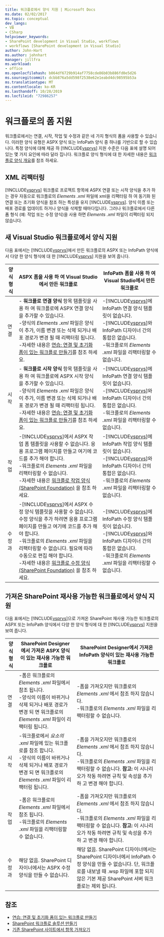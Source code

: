 ```yaml
---
title: 워크플로에서 양식 지원 | Microsoft Docs
ms.date: 02/02/2017
ms.topic: conceptual
dev_langs:
- VB
- CSharp
helpviewer_keywords:
- SharePoint development in Visual Studio, workflows
- workflows [SharePoint development in Visual Studio]
author: John-Hart
ms.author: johnhart
manager: jillfra
ms.workload:
- office
ms.openlocfilehash: b064df6729b914af7758cde86b03b886fd0e5d26
ms.sourcegitcommit: dcbb876a5dd598f2538e62e1eabd4dc98595b53a
ms.translationtype: MT
ms.contentlocale: ko-KR
ms.lasthandoff: 10/28/2019
ms.locfileid: "72986257"
---
```

# <a name="form-support-in-workflows"></a>워크플로의 폼 지원
  워크플로에서는 연결, 시작, 작업 및 수정과 같은 네 가지 형식의 폼을 사용할 수 있습니다. 이러한 양식 유형은 ASPX 양식 또는 InfoPath 양식 중 하나를 기반으로 할 수 있습니다. 특정 양식에 대해 제공 하 [!INCLUDE[vsprvs](../sharepoint/includes/vsprvs-md.md)] 지원 수준은 다음 표에 설명 되어 있는 몇 가지 요인에 따라 달라 집니다. 워크플로 양식 형식에 대 한 자세한 내용은 [워크플로 양식 개요](/previous-versions/office/developer/sharepoint-2010/ms457061(v=office.14))를 참조 하세요.

## <a name="xml-refactoring"></a>XML 리팩터링
 [!INCLUDE[vsprvs](../sharepoint/includes/vsprvs-md.md)] 워크플로 프로젝트 항목에 ASPX 연결 또는 시작 양식을 추가 하는 경우 자동으로 워크플로의 *Elements .xml* 파일에 xml을 리팩터링 하 여 동기화 된 연결 또는 초기화 양식을 참조 하는 특성을 유지 [!INCLUDE[vsprvs](../sharepoint/includes/vsprvs-md.md)]. 양식 이름 또는 배포 경로를 업데이트 하거나 양식을 삭제할 때마다입니다. 그러나 워크플로에서 다른 폼 형식 (예: 작업 또는 수정 양식)을 사용 하면 *Elements .xml* 파일이 리팩터링 되지 않습니다.

## <a name="form-support-in-new-visual-studio-workflows"></a>새 Visual Studio 워크플로에서 양식 지원
 다음 표에서는 [!INCLUDE[vsprvs](../sharepoint/includes/vsprvs-md.md)]에서 만든 워크플로의 ASPX 또는 InfoPath 양식에서 다양 한 양식 형식에 대 한 [!INCLUDE[vsprvs](../sharepoint/includes/vsprvs-md.md)] 지원을 보여 줍니다.

|양식 형식|ASPX 폼을 사용 하 여 Visual Studio에서 만든 워크플로|InfoPath 폼을 사용 하 여 Visual Studio에서 만든 워크플로|
|---------------|---------------------------------------------------------|-----------------------------------------------------------------|
|연결|- **워크플로 연결 양식** 항목 템플릿을 사용 하 여 워크플로에 ASPX 연결 양식을 추가할 수 있습니다.<br />-양식의 *Elements .xml* 파일은 양식이 추가, 이름 변경 또는 삭제 되거나 배포 경로가 변경 될 때 리팩터링 됩니다.<br />-자세한 내용은 [연습: 연결 및 초기화 폼이 있는 워크플로 만들기](../sharepoint/walkthrough-creating-a-workflow-with-association-and-initiation-forms.md)를 참조 하세요.|-[!INCLUDE[vsprvs](../sharepoint/includes/vsprvs-md.md)]에 InfoPath 연결 양식 템플릿이 없습니다.<br />-[!INCLUDE[vsprvs](../sharepoint/includes/vsprvs-md.md)]와 InfoPath 디자이너 간의 통합은 없습니다.<br />-워크플로의 *Elements .xml* 파일을 리팩터링할 수 없습니다.|
|시작|- **워크플로 시작 양식** 항목 템플릿을 사용 하 여 워크플로에 ASPX 시작 양식을 추가할 수 있습니다.<br />-양식의 *Elements .xml* 파일은 양식이 추가, 이름 변경 또는 삭제 되거나 배포 경로가 변경 될 때 리팩터링 됩니다.<br />-자세한 내용은 [연습: 연결 및 초기화 폼이 있는 워크플로 만들기](../sharepoint/walkthrough-creating-a-workflow-with-association-and-initiation-forms.md)를 참조 하세요.|-[!INCLUDE[vsprvs](../sharepoint/includes/vsprvs-md.md)]에 InfoPath 연결 양식 템플릿이 없습니다.<br />-[!INCLUDE[vsprvs](../sharepoint/includes/vsprvs-md.md)]와 InfoPath 디자이너 간의 통합은 없습니다.<br />-워크플로의 *Elements .xml* 파일을 리팩터링할 수 없습니다.|
|작업|-[!INCLUDE[vsprvs](../sharepoint/includes/vsprvs-md.md)]에서 ASPX 작업 폼 템플릿을 사용할 수 없습니다. 응용 프로그램 페이지를 만들고 여기에 코드를 추가 해야 합니다.<br />-워크플로의 *Elements .xml* 파일을 리팩터링할 수 없습니다.<br />-자세한 내용은 [워크플로 작업 양식 (SharePoint Foundation)](/previous-versions/office/developer/sharepoint-2010/ms438856(v=office.14)) 을 참조 하세요.|-[!INCLUDE[vsprvs](../sharepoint/includes/vsprvs-md.md)]에 InfoPath 작업 양식 템플릿이 없습니다.<br />-[!INCLUDE[vsprvs](../sharepoint/includes/vsprvs-md.md)]와 InfoPath 디자이너 간의 통합은 없습니다.<br />-워크플로의 *Elements .xml* 파일을 리팩터링할 수 없습니다.|
|수정과|-[!INCLUDE[vsprvs](../sharepoint/includes/vsprvs-md.md)]에서 ASPX 수정 양식 템플릿을 사용할 수 없습니다. 수정 양식을 추가 하려면 응용 프로그램 페이지를 만들고 여기에 코드를 추가 해야 합니다.<br />-워크플로의 *Elements .xml* 파일을 리팩터링할 수 없습니다. 필요에 따라 수동으로 편집 해야 합니다.<br />-자세한 내용은 [워크플로 수정 양식 (SharePoint Foundation)](/previous-versions/office/developer/sharepoint-2010/ms480794(v=office.14)) 을 참조 하세요.|-[!INCLUDE[vsprvs](../sharepoint/includes/vsprvs-md.md)]에 InfoPath 수정 양식 템플릿이 없습니다.<br />-[!INCLUDE[vsprvs](../sharepoint/includes/vsprvs-md.md)]와 InfoPath 디자이너 간의 통합은 없습니다.<br />-워크플로의 *Elements .xml* 파일을 리팩터링할 수 없습니다.|

## <a name="form-support-in-imported-sharepoint-reusable-workflows"></a>가져온 SharePoint 재사용 가능한 워크플로에서 양식 지원
 다음 표에서는 [!INCLUDE[vsprvs](../sharepoint/includes/vsprvs-md.md)]으로 가져온 SharePoint 재사용 가능한 워크플로의 ASPX 또는 InfoPath 양식에서 다양 한 양식 형식에 대 한 [!INCLUDE[vsprvs](../sharepoint/includes/vsprvs-md.md)] 지원을 보여 줍니다.

|양식 형식|SharePoint Designer에서 가져온 ASPX 양식이 있는 재사용 가능한 워크플로|SharePoint Designer에서 가져온 InfoPath 양식이 있는 재사용 가능한 워크플로|
|---------------|-------------------------------------------------------------------------------| - |
|연결|-폼은 워크플로의 *Elements .xml* 파일에서 참조 됩니다.<br />-양식의 이름이 바뀌거나 삭제 되거나 배포 경로가 변경 되 면 워크플로의 *Elements .xml* 파일이 리팩터링 됩니다.|-폼을 가져오지만 워크플로의 *Elements .xml* 에서 참조 하지 않습니다.<br />-워크플로의 *Elements .xml* 파일을 리팩터링할 수 없습니다.|
|시작|-워크플로에서 *요소의 .xml* 파일에 있는 워크플로를 참조 합니다.<br />-양식의 이름이 바뀌거나 삭제 되거나 배포 경로가 변경 되 면 워크플로의 *Elements .xml* 파일이 리팩터링 됩니다.|-폼을 가져오지만 워크플로의 *Elements .xml* 에서 참조 하지 않습니다.<br />-워크플로의 *Elements .xml* 파일을 리팩터링할 수 없습니다. **참고:**  이 시나리오가 작동 하려면 규칙 및 속성을 추가 하 고 변경 해야 합니다.|
|작업|-폼은 워크플로의 *Elements .xml* 파일에서 참조 됩니다.<br />-워크플로의 *Elements .xml* 파일을 리팩터링할 수 없습니다.|-폼을 가져오지만 워크플로의 *Elements .xml* 에서 참조 하지 않습니다.<br />-워크플로의 *Elements .xml* 파일을 리팩터링할 수 없습니다. **참고:**  이 시나리오가 작동 하려면 규칙 및 속성을 추가 하 고 변경 해야 합니다.|
|수정과|해당 없음. SharePoint 디자이너에서는 ASPX 수정 양식을 만들 수 없습니다.|해당 없음. SharePoint 디자이너에서는 SharePoint 디자이너에서 InfoPath 수정 양식을 만들 수 없습니다. 단, 워크플로를 내보낼 때 .wsp 파일에 포함 되지 않은 기본 제공 SharePoint 서버 워크플로는 제외 됩니다.|

## <a name="see-also"></a>참조
- [연습: 연결 및 초기화 폼이 있는 워크플로 만들기](../sharepoint/walkthrough-creating-a-workflow-with-association-and-initiation-forms.md)
- [SharePoint 워크플로 솔루션 만들기](../sharepoint/creating-sharepoint-workflow-solutions.md)
- [기존 SharePoint 사이트에서 항목 가져오기](../sharepoint/importing-items-from-an-existing-sharepoint-site.md)
